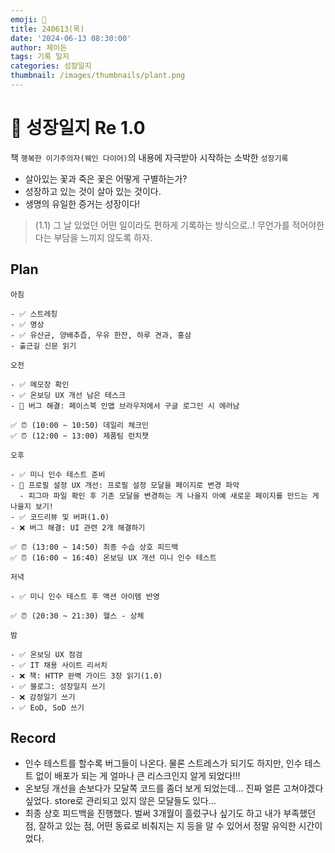 ```yaml
---
emoji: 🌱
title: 240613(목)
date: '2024-06-13 08:30:00'
author: 제이든
tags: 기록 일지
categories: 성장일지
thumbnail: /images/thumbnails/plant.png
---
```


# 🌱 성장일지 Re 1.0

책 `행복한 이기주의자(웨인 다이어)`의 내용에 자극받아 시작하는 소박한 `성장기록`

- 살아있는 꽃과 죽은 꽃은 어떻게 구별하는가?
- 성장하고 있는 것이 살아 있는 것이다.
- 생명의 유일한 증거는 성장이다!

> (1.1) 그 날 있었던 어떤 일이라도 편하게 기록하는 방식으로..! 무언가를 적어야한다는 부담을 느끼지 않도록 하자.

## Plan

```plaintext
아침

- ✅ 스트레칭
- ✅ 명상
- ✅ 유산균, 양배추즙, 우유 한잔, 하루 견과, 홍삼
- 출근길 신문 읽기

오전

- ✅ 메모장 확인
- ✅ 온보딩 UX 개선 남은 테스크
- 🌱 버그 해결: 페이스북 인앱 브라우저에서 구글 로그인 시 에러남

✅ ⏰ (10:00 ~ 10:50) 데일리 체크인
✅ ⏰ (12:00 ~ 13:00) 제품팀 런치챗

오후

- ✅ 미니 인수 테스트 준비
- 🌱 프로필 설정 UX 개선: 프로필 설정 모달을 페이지로 변경 파악
  - 피그마 파일 확인 후 기존 모달을 변경하는 게 나을지 아예 새로운 페이지를 만드는 게 나을지 보기!
- ✅ 코드리뷰 및 버퍼(1.0)
- ❌ 버그 해결: UI 관련 2개 해결하기

✅ ⏰ (13:00 ~ 14:50) 최종 수습 상호 피드백
✅ ⏰ (16:00 ~ 16:40) 온보딩 UX 개선 미니 인수 테스트

저녁

- ✅ 미니 인수 테스트 후 액션 아이템 반영

✅ ⏰ (20:30 ~ 21:30) 헬스 - 상체

밤

- ✅ 온보딩 UX 점검
- ✅ IT 채용 사이트 리서치
- ❌ 책: HTTP 완벽 가이드 3장 읽기(1.0)
- ✅ 블로그: 성장일지 쓰기
- ❌ 감정일기 쓰기
- ✅ EoD, SoD 쓰기
```

## Record

- 인수 테스트를 할수록 버그들이 나온다. 물론 스트레스가 되기도 하지만, 인수 테스트 없이 배포가 되는 게 얼마나 큰 리스크인지 알게 되었다!!!
- 온보딩 개선을 손보다가 모달쪽 코드를 좀더 보게 되었는데... 진짜 얼른 고쳐야겠다 싶었다. store로 관리되고 있지 않은 모달들도 있다...
- 최종 상호 피드백을 진행했다. 벌써 3개월이 흘렀구나 싶기도 하고 내가 부족했던 점, 잘하고 있는 점, 어떤 동료로 비춰지는 지 등을 알 수 있어서 정말 유익한 시간이었다.

